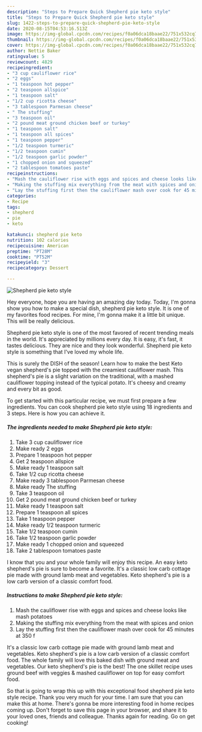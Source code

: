 ```yaml
---
description: "Steps to Prepare Quick Shepherd pie keto style"
title: "Steps to Prepare Quick Shepherd pie keto style"
slug: 1422-steps-to-prepare-quick-shepherd-pie-keto-style
date: 2020-08-15T04:53:16.513Z
image: https://img-global.cpcdn.com/recipes/f0a06dca18baae22/751x532cq70/shepherd-pie-keto-style-recipe-main-photo.jpg
thumbnail: https://img-global.cpcdn.com/recipes/f0a06dca18baae22/751x532cq70/shepherd-pie-keto-style-recipe-main-photo.jpg
cover: https://img-global.cpcdn.com/recipes/f0a06dca18baae22/751x532cq70/shepherd-pie-keto-style-recipe-main-photo.jpg
author: Nettie Baker
ratingvalue: 5
reviewcount: 4829
recipeingredient:
- "3 cup cauliflower rice"
- "2 eggs"
- "1 teaspoon hot pepper"
- "2 teaspoon allspice"
- "1 teaspoon salt"
- "1/2 cup ricotta cheese"
- "3 tablespoon Parmesan cheese"
- " The stuffing"
- "3 teaspoon oil"
- "2 pound meat ground chicken beef or turkey"
- "1 teaspoon salt"
- "1 teaspoon all spices"
- "1 teaspoon pepper"
- "1/2 teaspoon turmeric"
- "1/2 teaspoon cumin"
- "1/2 teaspoon garlic powder"
- "1 chopped onion and squeezed"
- "2 tablespoon tomatoes paste"
recipeinstructions:
- "Mash the cauliflower rise with eggs and spices and cheese looks like mash potatoes"
- "Making the stuffing mix everything from the meat with spices and onion"
- "Lay the stuffing first then the cauliflower mash over cook for 45 minutes at 350 f"
categories:
- Recipe
tags:
- shepherd
- pie
- keto

katakunci: shepherd pie keto 
nutrition: 102 calories
recipecuisine: American
preptime: "PT28M"
cooktime: "PT52M"
recipeyield: "3"
recipecategory: Dessert

---
```



![Shepherd pie keto style](https://img-global.cpcdn.com/recipes/f0a06dca18baae22/751x532cq70/shepherd-pie-keto-style-recipe-main-photo.jpg)

Hey everyone, hope you are having an amazing day today. Today, I'm gonna show you how to make a special dish, shepherd pie keto style. It is one of my favorites food recipes. For mine, I'm gonna make it a little bit unique. This will be really delicious.

Shepherd pie keto style is one of the most favored of recent trending meals in the world. It's appreciated by millions every day. It is easy, it's fast, it tastes delicious. They are nice and they look wonderful. Shepherd pie keto style is something that I've loved my whole life.

This is surely the DISH of the season! Learn how to make the best Keto vegan shepherd&#39;s pie topped with the creamiest cauliflower mash. This shepherd&#39;s pie is a slight variation on the traditional, with a mashed cauliflower topping instead of the typical potato. It&#39;s cheesy and creamy and every bit as good.


To get started with this particular recipe, we must first prepare a few ingredients. You can cook shepherd pie keto style using 18 ingredients and 3 steps. Here is how you can achieve it.

<!--inarticleads1-->

##### The ingredients needed to make Shepherd pie keto style:

1. Take 3 cup cauliflower rice
1. Make ready 2 eggs
1. Prepare 1 teaspoon hot pepper
1. Get 2 teaspoon allspice
1. Make ready 1 teaspoon salt
1. Take 1/2 cup ricotta cheese
1. Make ready 3 tablespoon Parmesan cheese
1. Make ready  The stuffing
1. Take 3 teaspoon oil
1. Get 2 pound meat ground chicken beef or turkey
1. Make ready 1 teaspoon salt
1. Prepare 1 teaspoon all spices
1. Take 1 teaspoon pepper
1. Make ready 1/2 teaspoon turmeric
1. Take 1/2 teaspoon cumin
1. Take 1/2 teaspoon garlic powder
1. Make ready 1 chopped onion and squeezed
1. Take 2 tablespoon tomatoes paste


I know that you and your whole family will enjoy this recipe. An easy keto shepherd&#39;s pie is sure to become a favorite. It&#39;s a classic low carb cottage pie made with ground lamb meat and vegetables. Keto shepherd&#39;s pie is a low carb version of a classic comfort food. 

<!--inarticleads2-->

##### Instructions to make Shepherd pie keto style:

1. Mash the cauliflower rise with eggs and spices and cheese looks like mash potatoes
1. Making the stuffing mix everything from the meat with spices and onion
1. Lay the stuffing first then the cauliflower mash over cook for 45 minutes at 350 f


It&#39;s a classic low carb cottage pie made with ground lamb meat and vegetables. Keto shepherd&#39;s pie is a low carb version of a classic comfort food. The whole family will love this baked dish with ground meat and vegetables. Our keto shepherd&#39;s pie is the best! The one skillet recipe uses ground beef with veggies &amp; mashed cauliflower on top for easy comfort food. 

So that is going to wrap this up with this exceptional food shepherd pie keto style recipe. Thank you very much for your time. I am sure that you can make this at home. There's gonna be more interesting food in home recipes coming up. Don't forget to save this page in your browser, and share it to your loved ones, friends and colleague. Thanks again for reading. Go on get cooking!
